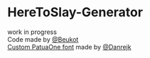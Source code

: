 ﻿# HereToSlay-Generator
work in progress<br>
Code made by <a href="https://github.com/Beukot">@Beukot</a><br>
<a href="https://github.com/Danrejk/PatuaOne-Polish">Custom PatuaOne font</a> made by <a href="https://github.com/Danrejk">@Danrejk</a>
